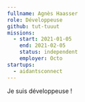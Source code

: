 ```yaml
---
fullname: Agnès Haasser
role: Développeuse
github: tut-tuuut
missions:
  - start: 2021-01-05
    end: 2021-02-05
    status: independent
    employer: Octo
startups:
  - aidantsconnect
---
```


Je suis développeuse !

